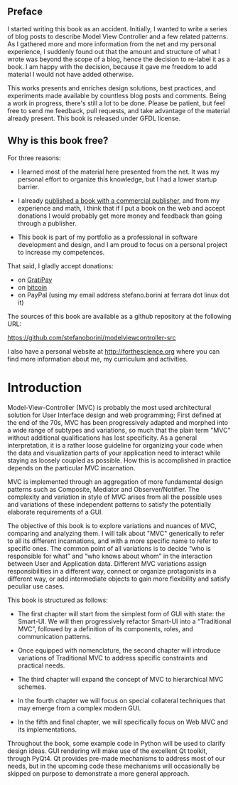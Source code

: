 ## Preface

I started writing this book as an accident. Initially, I wanted to write a
series of blog posts to describe Model View Controller and a few related
patterns.  As I gathered more and more information from the net and my personal
experience, I suddenly found out that the amount and structure of what I wrote
was beyond the scope of a blog, hence the decision to re-label it as a book. I
am happy with the decision, because it gave me freedom to add material I would
not have added otherwise.

This works presents and enriches design solutions, best practices, and
experiments made available by countless blog posts and comments. Being a work
in progress, there's still a lot to be done. Please be patient, but feel free
to send me feedback, pull requests, and take advantage of the material already
present.  This book is released under GFDL license. 

Why is this book free?
----------------------

For three reasons:

 - I learned most of the material here presented from the net. 
   It was my personal effort to organize this knowledge, but I had
   a lower startup barrier.

 - I already [published a book with a commercial publisher](http://www.amazon.com/Computing-Comparative-Microbial-Genomics-Microbiologists/dp/1849967636), 
   and from my experience and math, I think that if I put a book on the 
   web and accept donations I would probably get more money and feedback than
   going through a publisher.

 - This book is part of my portfolio as a professional in software development
   and design, and I am proud to focus on a personal project to increase my
   competences.

That said, I gladly accept donations:

 - on [GratiPay](https://gratipay.com/StefanoBorini/)
 - on [bitcoin](bitcoin:13RQmVjRKVbQnVmuVsFxHjycgo7cTaaZ3w)
 - on PayPal (using my email address stefano.borini at ferrara dot linux dot it)

The sources of this book are available as a github repository at the following
URL:

https://github.com/stefanoborini/modelviewcontroller-src

I also have a personal website at http://forthescience.org where you can find
more information about me, my curriculum and activities.

# Introduction

Model-View-Controller (MVC) is probably the most used architectural solution
for User Interface design and web programming; First defined at the end of the
70s, MVC has been progressively adapted and morphed into a wide range of
subtypes and variations, so much that the plain term "MVC" without additional
qualifications has lost specificity. As a general interpretation, it is a
rather loose guideline for organizing your code when the data and visualization
parts of your application need to interact while staying as loosely coupled as
possible. How this is accomplished in practice depends on the particular MVC
incarnation.

MVC is implemented through an aggregation of more fundamental design patterns
such as Composite, Mediator and Observer/Notifier. The complexity and variation
in style of MVC arises from all the possible uses and variations of these
independent patterns to satisfy the potentially elaborate requirements of a
GUI. 

The objective of this book is to explore variations and nuances of MVC,
comparing and analyzing them. I will talk about "MVC" generically to refer to
all its different incarnations, and with a more specific name to refer to
specific ones. The common point of all variations is to decide “who is
responsible for what” and “who knows about whom” in the interaction between
User and Application data. Different MVC variations assign responsibilities in
a different way, connect or organize protagonists in a different way, or add
intermediate objects to gain more flexibility and satisfy peculiar use cases.

This book is structured as follows:

- The first chapter will start from the simplest form of GUI with state: the
  Smart-UI. We will then progressively refactor Smart-UI into a
  “Traditional MVC”, followed by a definition of its components, roles,
  and communication patterns.

- Once equipped with nomenclature, the second chapter will introduce
  variations of Traditional MVC to address specific constraints and
  practical needs.

- The third chapter will expand the concept of MVC to hierarchical MVC schemes.

- In the fourth chapter we will focus on special collateral techniques that
  may emerge from a complex modern GUI.

- In the fifth and final chapter, we will specifically focus on Web MVC and
  its implementations.

Throughout the book, some example code in Python will be used to clarify design
ideas. GUI rendering will make use of the excellent Qt toolkit, through PyQt4.
Qt provides pre-made mechanisms to address most of our needs, but in the
upcoming code these mechanisms will occasionally be skipped on purpose to
demonstrate a more general approach.
